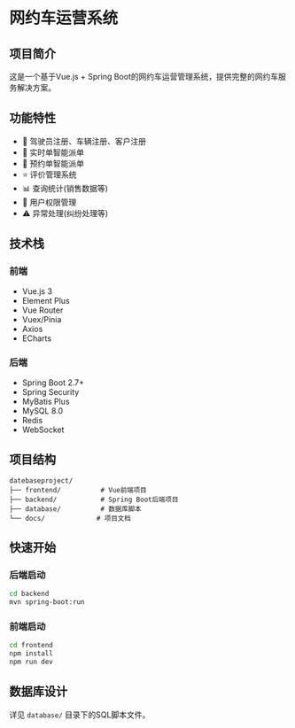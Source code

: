 # 网约车运营系统

## 项目简介
这是一个基于Vue.js + Spring Boot的网约车运营管理系统，提供完整的网约车服务解决方案。

## 功能特性
- 🚗 驾驶员注册、车辆注册、客户注册
- 📱 实时单智能派单
- 📅 预约单智能派单
- ⭐ 评价管理系统
- 📊 查询统计(销售数据等)
- 🔐 用户权限管理
- ⚠️ 异常处理(纠纷处理等)

## 技术栈
### 前端
- Vue.js 3
- Element Plus
- Vue Router
- Vuex/Pinia
- Axios
- ECharts

### 后端
- Spring Boot 2.7+
- Spring Security
- MyBatis Plus
- MySQL 8.0
- Redis
- WebSocket

## 项目结构
```
datebaseproject/
├── frontend/          # Vue前端项目
├── backend/           # Spring Boot后端项目
├── database/          # 数据库脚本
└── docs/             # 项目文档
```

## 快速开始

### 后端启动
```bash
cd backend
mvn spring-boot:run
```

### 前端启动
```bash
cd frontend
npm install
npm run dev
```

## 数据库设计
详见 `database/` 目录下的SQL脚本文件。 